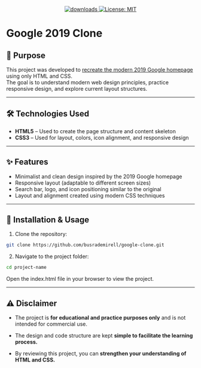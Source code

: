  <p align="center">
  <a href="https://github.com/busrademirell/google-clone/blob/master/README.md">
    <img alt="downloads" src="https://img.shields.io/badge/English-En-blue" target="_blank" />
  </a>
  <a href="https://github.com/busrademirell/google-clone/blob/master/doc/tr/README_tr.md">
    <img alt="License: MIT" src="https://img.shields.io/badge/Turkish-Tr-red" target="_blank" />
  </a>
</p>
 
# Google 2019 Clone

## 🎯 Purpose

This project was developed to [recreate the modern 2019 Google homepage](https://web.archive.org/web/20191130234759/https://www.google.com/) using only HTML and CSS.  
The goal is to understand modern web design principles, practice responsive design, and explore current layout structures.

---

## 🛠️ Technologies Used

- **HTML5** – Used to create the page structure and content skeleton
- **CSS3** – Used for layout, colors, icon alignment, and responsive design

---

## ✨ Features

- Minimalist and clean design inspired by the 2019 Google homepage
- Responsive layout (adaptable to different screen sizes)
- Search bar, logo, and icon positioning similar to the original
- Layout and alignment created using modern CSS techniques

---

## 🚀 Installation & Usage

1. Clone the repository:

```bash
git clone https://github.com/busrademirell/google-clone.git

```

2. Navigate to the project folder:

```bash
cd project-name
```

Open the index.html file in your browser to view the project.

---

## ⚠️ Disclaimer

- The project is **for educational and practice purposes only** and is not intended for commercial use.

- The design and code structure are kept **simple to facilitate the learning process.**

- By reviewing this project, you can **strengthen your understanding of HTML and CSS.**
